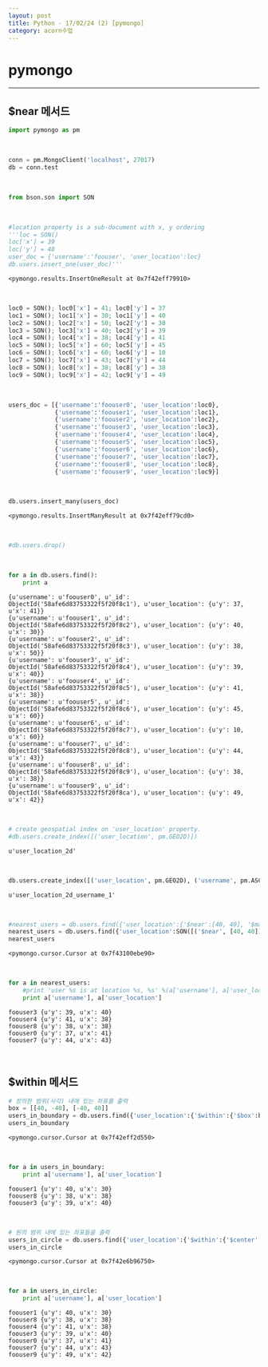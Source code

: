 ```yaml
---
layout: post
title: Python - 17/02/24 (2) [pymongo]
category: acorn수업
---
```


# pymongo

---

## $near 메서드


```python
import pymongo as pm
```

<br>

```python
conn = pm.MongoClient('localhost', 27017)
db = conn.test
```

<br>

```python
from bson.son import SON
```

<br>

```python
#location property is a sub-document with x, y ordering
'''loc = SON()
loc['x'] = 39
loc['y'] = 48
user_doc = {'username':'foouser', 'user_location':loc}
db.users.insert_one(user_doc)'''
```




    <pymongo.results.InsertOneResult at 0x7f42eff79910>


<br>


```python
loc0 = SON(); loc0['x'] = 41; loc0['y'] = 37
loc1 = SON(); loc1['x'] = 30; loc1['y'] = 40
loc2 = SON(); loc2['x'] = 50; loc2['y'] = 38
loc3 = SON(); loc3['x'] = 40; loc3['y'] = 39
loc4 = SON(); loc4['x'] = 38; loc4['y'] = 41
loc5 = SON(); loc5['x'] = 60; loc5['y'] = 45
loc6 = SON(); loc6['x'] = 60; loc6['y'] = 10
loc7 = SON(); loc7['x'] = 43; loc7['y'] = 44
loc8 = SON(); loc8['x'] = 38; loc8['y'] = 38
loc9 = SON(); loc9['x'] = 42; loc9['y'] = 49
```

<br>

```python
users_doc = [{'username':'foouser0', 'user_location':loc0},
             {'username':'foouser1', 'user_location':loc1},
             {'username':'foouser2', 'user_location':loc2},
             {'username':'foouser3', 'user_location':loc3},
             {'username':'foouser4', 'user_location':loc4},
             {'username':'foouser5', 'user_location':loc5},
             {'username':'foouser6', 'user_location':loc6},
             {'username':'foouser7', 'user_location':loc7},
             {'username':'foouser8', 'user_location':loc8},
             {'username':'foouser9', 'user_location':loc9}]
```

<br>

```python
db.users.insert_many(users_doc)
```




    <pymongo.results.InsertManyResult at 0x7f42eff79cd0>


<br>

```python
#db.users.drop()
```

<br>

```python
for a in db.users.find():
    print a
```

    {u'username': u'foouser0', u'_id': ObjectId('58afe6d83753322f5f20f8c1'), u'user_location': {u'y': 37, u'x': 41}}
    {u'username': u'foouser1', u'_id': ObjectId('58afe6d83753322f5f20f8c2'), u'user_location': {u'y': 40, u'x': 30}}
    {u'username': u'foouser2', u'_id': ObjectId('58afe6d83753322f5f20f8c3'), u'user_location': {u'y': 38, u'x': 50}}
    {u'username': u'foouser3', u'_id': ObjectId('58afe6d83753322f5f20f8c4'), u'user_location': {u'y': 39, u'x': 40}}
    {u'username': u'foouser4', u'_id': ObjectId('58afe6d83753322f5f20f8c5'), u'user_location': {u'y': 41, u'x': 38}}
    {u'username': u'foouser5', u'_id': ObjectId('58afe6d83753322f5f20f8c6'), u'user_location': {u'y': 45, u'x': 60}}
    {u'username': u'foouser6', u'_id': ObjectId('58afe6d83753322f5f20f8c7'), u'user_location': {u'y': 10, u'x': 60}}
    {u'username': u'foouser7', u'_id': ObjectId('58afe6d83753322f5f20f8c8'), u'user_location': {u'y': 44, u'x': 43}}
    {u'username': u'foouser8', u'_id': ObjectId('58afe6d83753322f5f20f8c9'), u'user_location': {u'y': 38, u'x': 38}}
    {u'username': u'foouser9', u'_id': ObjectId('58afe6d83753322f5f20f8ca'), u'user_location': {u'y': 49, u'x': 42}}


<br>

```python
# create geospatial index on 'user_location' property.
#db.users.create_index([('user_location', pm.GEO2D)])
```




    u'user_location_2d'


<br>

```python
db.users.create_index([('user_location', pm.GEO2D), ('username', pm.ASCENDING)])
```




    u'user_location_2d_username_1'


<br>

```python
#nearest_users = db.users.find({'user_location':{'$near':[40, 40], '$maxDistance':5}}).limit(10)
nearest_users = db.users.find({'user_location':SON([('$near', [40, 40]), ('$maxDistance', 5)])}).limit(10)
nearest_users
```




    <pymongo.cursor.Cursor at 0x7f43100ebe90>


<br>

```python
for a in nearest_users:
    #print 'user %s is at location %s, %s' %(a['username'], a['user_location'][0], a['user_location'][1])
    print a['username'], a['user_location']
```

    foouser3 {u'y': 39, u'x': 40}
    foouser4 {u'y': 41, u'x': 38}
    foouser8 {u'y': 38, u'x': 38}
    foouser0 {u'y': 37, u'x': 41}
    foouser7 {u'y': 44, u'x': 43}

<br>

## $within 메서드


```python
# 정의한 범위(사각) 내에 있는 좌표를 출력
box = [[40, -40], [-40, 40]]
users_in_boundary = db.users.find({'user_location':{'$within':{'$box':box}}})
users_in_boundary
```




    <pymongo.cursor.Cursor at 0x7f42eff2d550>


<br>

```python
for a in users_in_boundary:
    print a['username'], a['user_location']
```

    foouser1 {u'y': 40, u'x': 30}
    foouser8 {u'y': 38, u'x': 38}
    foouser3 {u'y': 39, u'x': 40}

<br>

```python
# 원의 범위 내에 있는 좌표들을 출력
users_in_circle = db.users.find({'user_location':{'$within':{'$center':[[40, 40], 10]}}})
users_in_circle
```




    <pymongo.cursor.Cursor at 0x7f42e6b96750>


<br>

```python
for a in users_in_circle:
    print a['username'], a['user_location']
```

    foouser1 {u'y': 40, u'x': 30}
    foouser8 {u'y': 38, u'x': 38}
    foouser4 {u'y': 41, u'x': 38}
    foouser3 {u'y': 39, u'x': 40}
    foouser0 {u'y': 37, u'x': 41}
    foouser7 {u'y': 44, u'x': 43}
    foouser9 {u'y': 49, u'x': 42}
